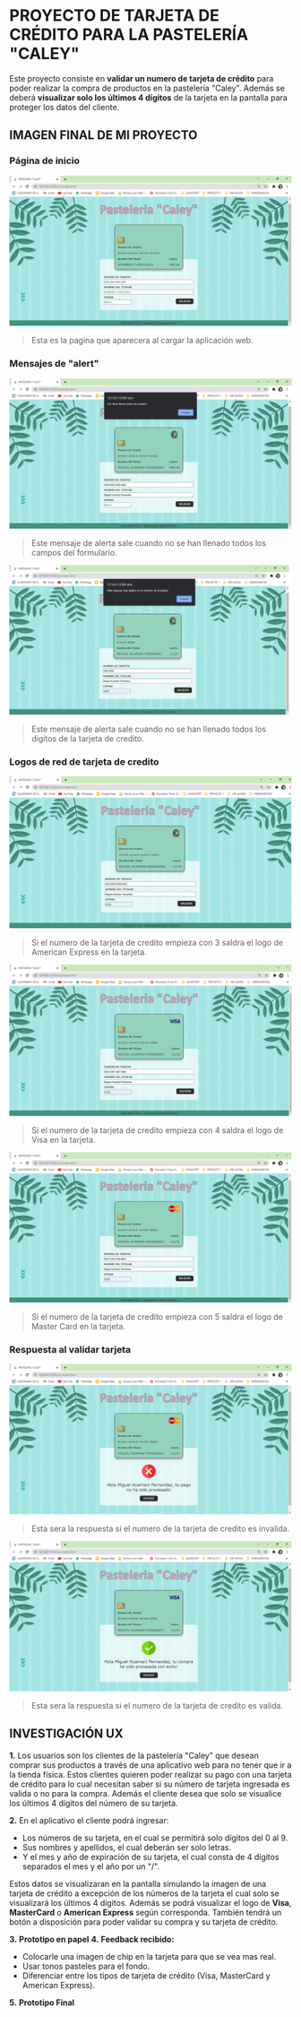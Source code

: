 # PROYECTO DE TARJETA DE CRÉDITO PARA LA PASTELERÍA "CALEY"

Este proyecto consiste en **validar un numero de tarjeta de crédito** para poder realizar la compra de productos en la pastelería "Caley". Además se deberá **visualizar solo los últimos 4 dígitos** de la tarjeta en la pantalla para proteger los datos del cliente.

## IMAGEN FINAL DE MI PROYECTO

### Página de inicio

![Pagina principal](index.png)

> Esta es la pagina que aparecera al cargar la aplicación web.

### Mensajes de "alert"

![Mensaje de alerta 1](alert1.png)

> Este mensaje de alerta sale cuando no se han llenado todos los campos del formulario.

![Mensaje de alerta 2](alert2.png)

> Este mensaje de alerta sale cuando no se han llenado todos los digitos de la tarjeta de credito.

### Logos de red de tarjeta de credito

![Logo de red 1](red1.png)

> Si el numero de la tarjeta de credito empieza con 3 saldra el logo de American Express en la tarjeta.

![Logo de red 2](red2.png)

> Si el numero de la tarjeta de credito empieza con 4 saldra el logo de Visa en la tarjeta.

![Logo de red 3](red3.png)

> Si el numero de la tarjeta de credito empieza con 5 saldra el logo de Master Card en la tarjeta.

### Respuesta al validar tarjeta

![Respuesta de tarjeta invalida](mensaje1.png)

> Esta sera la respuesta si el numero de la tarjeta de credito es invalida.

![Respuesta de tarjeta valida](mensaje2.png)

> Esta sera la respuesta si el numero de la tarjeta de credito es valida.

## INVESTIGACIÓN UX

**1.** Los usuarios son los clientes de la pastelería "Caley" que desean comprar sus productos a través de una aplicativo web para no tener que ir a la tienda física. Estos clientes quieren poder realizar su pago con una tarjeta de crédito para lo cual necesitan saber si su número de tarjeta ingresada es valida o no para la compra. Además el cliente desea que solo se visualice los últimos 4 dígitos del número de su tarjeta.

**2.** En el aplicativo el cliente podrá ingresar:

- Los números de su tarjeta, en el cual se permitirá solo dígitos del 0 al 9.
- Sus nombres y apellidos, el cual deberán ser solo letras.
- Y el mes y año de expiración de su tarjeta, el cual consta de 4 dígitos separados el mes y el año por un "/".

Estos datos se visualizaran en la pantalla simulando la imagen de una tarjeta de crédito a excepción de los números de la tarjeta el cual solo se visualizará los últimos 4 dígitos. Además se podrá visualizar el logo de **Visa**, **MasterCard** o **American Express** según corresponda. También tendrá un botón a disposición para poder validar su compra y su tarjeta de crédito.

**3.** **Prototipo en papel**
**4.** **Feedback recibido:**

- Colocarle una imagen de chip en la tarjeta para que se vea mas real.
- Usar tonos pasteles para el fondo.
- Diferenciar entre los tipos de tarjeta de crédito (Visa, MasterCard y American Express).

**5.** **Prototipo Final**
